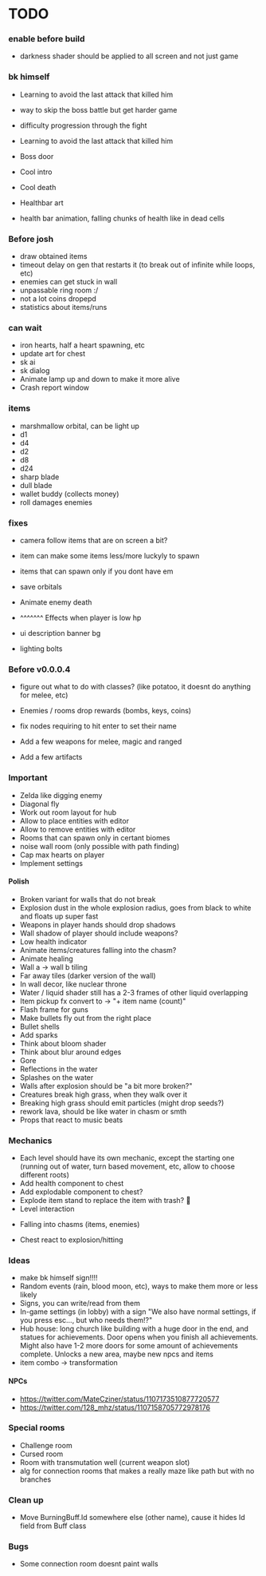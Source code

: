 # TODO

### enable before build

* darkness shader should be applied to all screen and not just game

### bk himself

* Learning to avoid the last attack that killed him
* way to skip the boss battle but get harder game
* difficulty progression through the fight
* Learning to avoid the last attack that killed him

* Boss door
* Cool intro
* Cool death
* Healthbar art
* health bar animation, falling chunks of health like in dead cells

### Before josh

* draw obtained items
* timeout delay on gen that restarts it (to break out of infinite while loops, etc)
* enemies can get stuck in wall
* unpassable ring room :/
* not a lot coins dropepd
* statistics about items/runs

### can wait

* iron hearts, half a heart spawning, etc
* update art for chest
* sk ai
* sk dialog
* Animate lamp up and down to make it more alive
* Crash report window

### items

* marshmallow orbital, can be light up
* d1
* d4
* d2
* d8
* d24
* sharp blade
* dull blade
* wallet buddy (collects money)
* roll damages enemies

### fixes
* camera follow items that are on screen a bit?

* item can make some items less/more luckyly to spawn
* items that can spawn only if you dont have em
* save orbitals
* Animate enemy death
* ^^^^^^^ Effects when player is low hp
* ui description banner bg
* lighting bolts

### Before v0.0.0.4

* figure out what to do with classes? (like potatoo, it doesnt do anything for melee, etc)
* Enemies / rooms drop rewards (bombs, keys, coins)
* fix nodes requiring to hit enter to set their name

* Add a few weapons for melee, magic and ranged
* Add a few artifacts

### Important

* Zelda like digging enemy
* Diagonal fly
* Work out room layout for hub
* Allow to place entities with editor
* Allow to remove entities with editor
* Rooms that can spawn only in certant biomes
* noise wall room (only possible with path finding)
* Cap max hearts on player
* Implement settings

#### Polish

* Broken variant for walls that do not break
* Explosion dust in the whole explosion radius, goes from black to white and floats up super fast
* Weapons in player hands should drop shadows
* Wall shadow of player should include weapons?
* Low health indicator
* Animate items/creatures falling into the chasm?
* Animate healing
* Wall a -> wall b tiling
* Far away tiles (darker version of the wall)
* In wall decor, like nuclear throne
* Water / liquid shader still has a 2-3 frames of other liquid overlapping
* Item pickup fx convert to -> "+ item name (count)"
* Flash frame for guns
* Make bullets fly out from the right place
* Bullet shells
* Add sparks
* Think about bloom shader
* Think about blur around edges
* Gore
* Reflections in the water
* Splashes on the water
* Walls after explosion should be "a bit more broken?"
* Creatures break high grass, when they walk over it
* Breaking high grass should emit particles (might drop seeds?)
* rework lava, should be like water in chasm or smth
* Props that react to music beats

### Mechanics

* Each level should have its own mechanic, except the starting one (running out of water, turn based movement, etc, allow to choose different roots)
* Add health component to chest
* Add explodable component to chest?
* Explode item stand to replace the item with trash? :thinking:
* Level interaction
 + Falling into chasms (items, enemies)
* Chest react to explosion/hitting

### Ideas

* make bk himself sign!!!!
* Random events (rain, blood moon, etc), ways to make them more or less likely
* Signs, you can write/read from them
* In-game settings (in lobby) with a sign "We also have normal settings, if you press esc..., but who needs them!?"
* Hub house: long church like building with a huge door in the end, and statues for achievements. Door opens when you finish all achievements. Might also have 1-2 more doors for some amount of achievements complete. Unlocks a new area, maybe new npcs and items
* item combo -> transformation

#### NPCs

* https://twitter.com/MateCziner/status/1107173510877720577
* https://twitter.com/128_mhz/status/1107158705772978176

### Special rooms

* Challenge room
* Cursed room
* Room with transmutation well (current weapon slot)
* alg for connection rooms that makes a really maze like path but with no branches

### Clean up

* Move BurningBuff.Id somewhere else (other name), cause it hides Id field from Buff class

### Bugs

* Some connection room doesnt paint walls